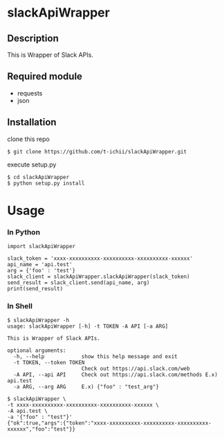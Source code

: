 # slackApiWrapper

## Description

This is Wrapper of Slack APIs.

## Required module

* requests
* json

## Installation

clone this repo

```
$ git clone https://github.com/t-ichii/slackApiWrapper.git
```

execute setup.py

```
$ cd slackApiWrapper
$ python setup.py install
```

# Usage

### In Python

```
import slackApiWrapper

slack_token = 'xxxx-xxxxxxxxxx-xxxxxxxxxx-xxxxxxxxxx-xxxxxx'
api_name = 'api.test'
arg = {'foo' : 'test'}
slack_client = slackApiWrapper.slackApiWrapper(slack_token)
send_result = slack_client.send(api_name, arg)
print(send_result)
```


### In Shell

```
$ slackApiWrapper -h
usage: slackApiWrapper [-h] -t TOKEN -A API [-a ARG]

This is Wrapper of Slack APIs.

optional arguments:
  -h, --help            show this help message and exit
  -t TOKEN, --token TOKEN
                        Check out https://api.slack.com/web
  -A API, --api API     Check out https://api.slack.com/methods E.x) api.test
  -a ARG, --arg ARG     E.x) {"foo" : "test_arg"}
  
$ slackApiWrapper \
-t xxxx-xxxxxxxxxx-xxxxxxxxxx-xxxxxxxxxx-xxxxxx \
-A api.test \
-a '{"foo" : "test"}'
{"ok":true,"args":{"token":"xxxx-xxxxxxxxxx-xxxxxxxxxx-xxxxxxxxxx-xxxxxx","foo":"test"}}
```